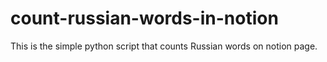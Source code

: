# count-russian-words-in-notion
This is the simple python script that counts Russian words on notion page.
